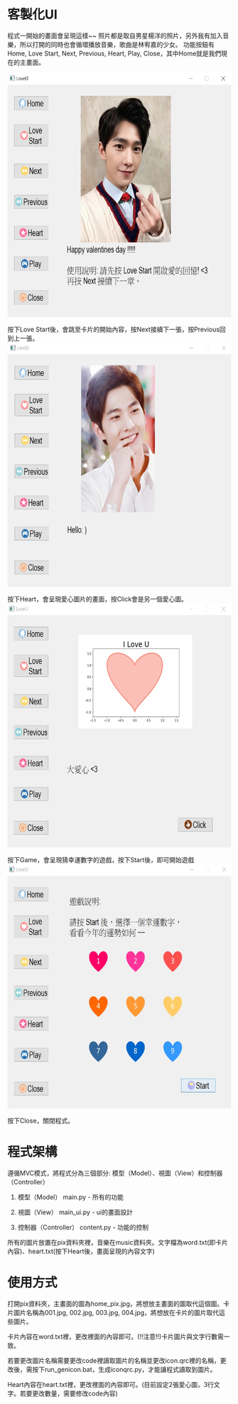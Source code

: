 # 客製化UI

程式一開始的畫面會呈現這樣~~ 照片都是取自男星楊洋的照片，另外我有加入音樂，所以打開的同時也會循環播放音樂，歌曲是林宥嘉的少女。
功能按鈕有Home, Love Start, Next, Previous, Heart, Play, Close，其中Home就是我們現在的主畫面。

<img width="600" height="550" src="https://github.com/chingi071/PyQt/blob/master/20200214/README_pix/Image%201.jpg"/></div>

按下Love Start後，會跳至卡片的開始內容，按Next接續下一張，按Previous回到上一張。
<img width="600" height="550" src="https://github.com/chingi071/PyQt/blob/master/20200214/README_pix/Image%202.jpg"/></div>

按下Heart，會呈現愛心圖片的畫面，按Click會是另一個愛心圖。
<img width="600" height="550" src="https://github.com/chingi071/PyQt/blob/master/20200214/README_pix/Image%203.jpg"/></div>

按下Game，會呈現猜幸運數字的遊戲，按下Start後，即可開始遊戲
<img width="600" height="550" src="https://github.com/chingi071/PyQt/blob/master/20200214/README_pix/Image%204.jpg"/></div>

按下Close，關閉程式。

# 程式架構
遵循MVC模式，將程式分為三個部分: 模型（Model）、視圖（View）和控制器（Controller）

1. 模型（Model）
   main.py - 所有的功能
  
2. 視圖（View）
   main_ui.py - ui的畫面設計

3. 控制器（Controller）
   content.py - 功能的控制
   
所有的圖片放置在pix資料夾裡，音樂在music資料夾。文字檔為word.txt(即卡片內容)、heart.txt(按下Heart後，畫面呈現的內容文字)

# 使用方式

打開pix資料夾，主畫面的圖為home_pix.jpg，將想放主畫面的圖取代這個圖。卡片圖片名稱為001.jpg, 002.jpg, 003.jpg, 004.jpg，將想放在卡片的圖片取代這些圖片。

卡片內容在word.txt裡，更改裡面的內容即可。(!!注意!!)卡片圖片與文字行數需一致。

若要更改圖片名稱需要更改code裡讀取圖片的名稱並更改icon.qrc裡的名稱，更改後，需按下run_genicon.bat，生成iconqrc.py，才能讓程式讀取到圖片。

Heart內容在heart.txt裡，更改裡面的內容即可。(目前設定2張愛心圖，3行文字。若要更改數量，需要修改code內容)

